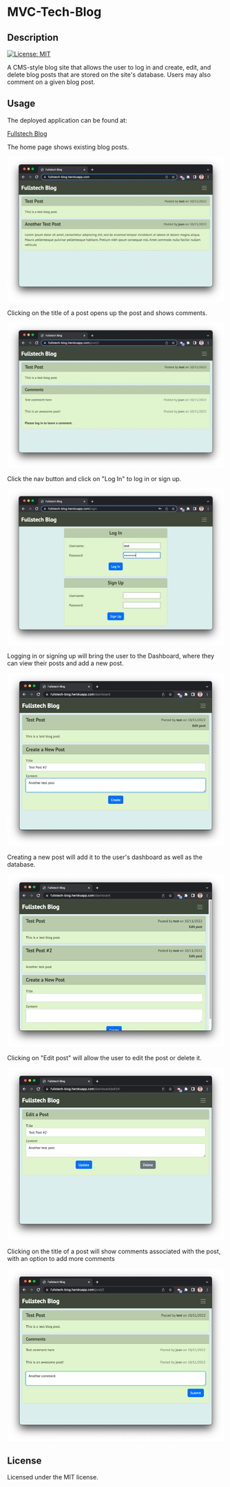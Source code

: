 # MVC-Tech-Blog

## Description

[![License: MIT](https://img.shields.io/badge/License-MIT-yellow.svg)](https://opensource.org/licenses/MIT)

A CMS-style blog site that allows the user to log in and create, edit, and delete blog posts that are stored on the site's database. Users may also comment on a given blog post.

## Usage

The deployed application can be found at:

[Fullstech Blog](https://fullstech-blog.herokuapp.com/)

The home page shows existing blog posts.

![Screenshot](assets/images/screenshot00.png)

Clicking on the title of a post opens up the post and shows comments.

![Screenshot](assets/images/screenshot01.png)

Click the nav button and click on "Log In" to log in or sign up.

![Screenshot](assets/images/screenshot02.png)

Logging in or signing up will bring the user to the Dashboard, where they can view their posts and add a new post.

![Screenshot](assets/images/screenshot03.png)

Creating a new post will add it to the user's dashboard as well as the database.

![Screenshot](assets/images/screenshot04.png)

Clicking on "Edit post" will allow the user to edit the post or delete it.

![Screenshot](assets/images/screenshot05.png)

Clicking on the title of a post will show comments associated with the post, with an option to add more comments

![Screenshot](assets/images/screenshot06.png)

## License

Licensed under the MIT license.